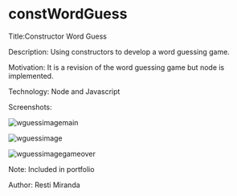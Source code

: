 # constWordGuess

Title:Constructor Word Guess

Description: Using constructors to develop a word guessing game.

Motivation: It is a revision of the word guessing game but node is implemented.

Technology: Node and Javascript

Screenshots:

![wguessimagemain](https://user-images.githubusercontent.com/43328718/50380414-fbd65980-062b-11e9-9ff4-b5a3faeff1c7.PNG)

![wguessimage](https://user-images.githubusercontent.com/43328718/50380415-ff69e080-062b-11e9-8e38-f7f65a79c986.PNG)

![wguessimagegameover](https://user-images.githubusercontent.com/43328718/50380416-0264d100-062c-11e9-9e0d-7b33dda20314.PNG)

Note: Included in portfolio

Author: Resti Miranda
